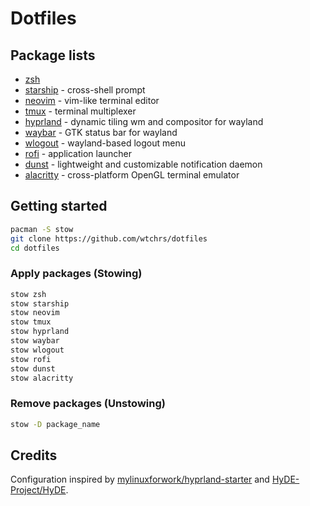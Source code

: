 # Dotfiles

## Package lists

- [zsh][zsh]
- [starship][starship] - cross-shell prompt
- [neovim][neovim] - vim-like terminal editor
- [tmux][tmux] - terminal multiplexer
- [hyprland][hyprland] - dynamic tiling wm and compositor for wayland
- [waybar][waybar] - GTK status bar for wayland
- [wlogout][wlogout] - wayland-based logout menu
- [rofi][rofi] - application launcher
- [dunst][dunst] - lightweight and customizable notification daemon
- [alacritty][alacritty] - cross-platform OpenGL terminal emulator

## Getting started

```sh
pacman -S stow
git clone https://github.com/wtchrs/dotfiles
cd dotfiles
```

### Apply packages (Stowing)

```sh
stow zsh
stow starship
stow neovim
stow tmux
stow hyprland
stow waybar
stow wlogout
stow rofi
stow dunst
stow alacritty
```

### Remove packages (Unstowing)

```sh
stow -D package_name
```

## Credits

Configuration inspired by [mylinuxforwork/hyprland-starter][hyprland-starter] and [HyDE-Project/HyDE][HyDE].


[zsh]: https://github.com/zsh-users/zsh
[starship]: https://github.com/starship/starship
[neovim]: https://github.com/neovim/neovim
[tmux]: https://github.com/tmux/tmux
[hyprland]: https://github.com/hyprwm/Hyprland
[waybar]: https://github.com/Alexays/Waybar
[wlogout]: https://github.com/ArtsyMacaw/wlogout
[rofi]: https://github.com/davatorium/rofi
[dunst]: https://github.com/dunst-project/dunst
[alacritty]: https://github.com/alacritty/alacritty
[hyprland-starter]: https://github.com/mylinuxforwork/hyprland-starter
[HyDE]: https://github.com/HyDE-Project/HyDE
